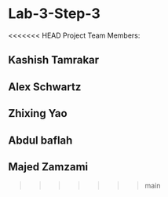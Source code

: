 
# Lab-3-Step-3
<<<<<<< HEAD
Project Team Members: 

## Kashish Tamrakar
## Alex Schwartz
## Zhixing Yao
## Abdul baflah
## Majed Zamzami

>>>>>>> main
